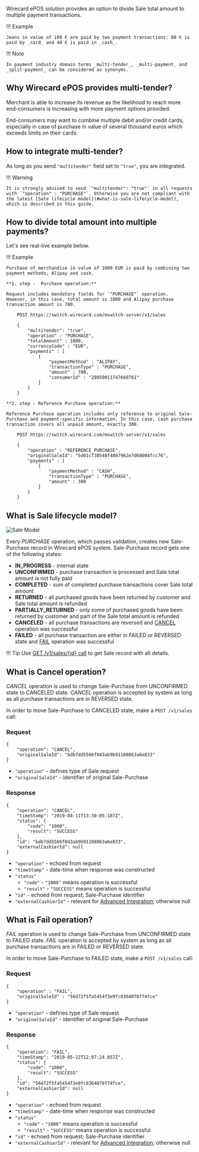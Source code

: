 Wirecard ePOS solution provides an option to divide Sale total amount to multiple payment transactions.

!!! Example
    
    Jeans in value of 100 € are paid by two payment transactions: 60 € is paid by _card_ and 40 € is paid in _cash_.
    
!!! Note
    
    In payment industry domain terms _multi-tender_, _multi-payment_ and _split-payment_ can be considered as synonyms.

## Why Wirecard ePOS provides multi-tender?
    
Merchant is able to increase its revenue as the likelihood to reach more end-consumers is increasing with more payment options provided.

End-consumers may want to combine multiple debit and/or credit cards, especially in case of purchase in value of several thousand euros which exceeds limits on their cards.

## How to integrate multi-tender?

As long as you send `"multitender"` field set to `"true"`, you are integrated.

!!! Warning

    It is strongly advised to send `"multitender": "true"` in all requests with `"operation" : "PURCHASE"`. Otherwise you are not compliant with the latest [Sale lifecycle model](#what-is-sale-lifecycle-model), which is described in this guide.

## How to divide total amount into multiple payments?

Let's see real-live example below.

!!! Example

    Purchase of merchandise in value of 1000 EUR is paid by combining two payment methods, Alipay and cash.

    **1. step -  Purchase operation:**
    
    Request includes mandatory fields for `"PURCHASE"` operation.
    However, in this case, total amount is 1000 and Alipay purchase transaction amount is 700.
    
        POST https://switch.wirecard.com/mswitch-server/v1/sales
        
        {
            "multitender": "true",
            "operation" : "PURCHASE",
            "totalAmount" : 1000,
            "currencyCode" : "EUR",
            "payments" : [
                {
                    "paymentMethod" : "ALIPAY",
                    "transactionType" : "PURCHASE",
                    "amount" : 700,
                    "consumerId" : "28050011747660761"
                }
            ]
        }
    
    **2. step - Reference Purchase operation:**
    
    Reference Purchase operation includes only reference to original Sale-Purchase and payment-specific information. In this case, cash purchase transaction covers all unpaid amount, exactly 300.
    
        POST https://switch.wirecard.com/mswitch-server/v1/sales
        
        {
            "operation" : "REFERENCE_PURCHASE",
            "originalSaleId": "5d01cf38548f4007962e7d68004fcc76",
            "payments" : [
                {
                    "paymentMethod" : "CASH",
                    "transactionType" : "PURCHASE",
                    "amount" : 300
                }
            ]
        }
    
## What is Sale lifecycle model?

![Sale Model](images/SalePurchase.png)

Every _PURCHASE_ operation, which passes validation, creates new Sale-Purchase record in Wirecard ePOS system. Sale-Purchase record gets one of the following states:

- **IN_PROGRESS** - internal state
- **UNCONFIRMED** - purchase transaction is processed and Sale total amount is not fully paid
- **COMPLETED** - sum of completed purchase transactions cover Sale total amount
- **RETURNED** - all purchased goods have been returned by customer and Sale total amount is refunded
- **PARTIALLY_RETURNED** - only some of purchased goods have been returned by customer and part of the Sale total amount is refunded
- **CANCELED** - all purchase transactions are reversed and [CANCEL](#what-is-cancel-operation) operation was successful
- **FAILED** - all purchase transaction are either in FAILED or REVERSED state and [FAIL](#what-is-fail-operation) operation was successful

!!! Tip
    Use [GET /v1/sales/{id} call](cash.md#get-a-sale-call) to get Sale record with all details.
    
## What is Cancel operation?

_CANCEL_ operation is used to change Sale-Purchase from UNCONFIRMED state to CANCELED state. _CANCEL_ operation is accepted by system as long as all purchase transactions are in REVERSED state.

In order to move Sale-Purchase to CANCELED state, make a `POST /v1/sales` call:

### Request

    {
        "operation": "CANCEL",
        "originalSaleId": "bdb7dd5566f043ab9b91108863a6e833"
    }
    
- `"operation"` - defines type of Sale request
- `"originalSaleId"` - identifier of original Sale-Purchase

### Response

    {
        "operation": "CANCEL",
        "timeStamp": "2019-04-11T13:30:05.187Z",
        "status": {
            "code": "1000",
            "result": "SUCCESS"
        },
        "id": "bdb7dd5566f043ab9b91108863a6e833",
        "externalCashierId": null
    }
    
- `"operation"` - echoed from request
- `"timeStamp"` - date-time when response was constructed
- `"status"`
    - `"code"` - `"1000"` means operation is successful
    - `"result"` - `"SUCCESS"` means operation is successful
- `"id"` - echoed from request; Sale-Purchase identifier
- `"externalCashierId"` - relevant for [Advanced Integration](advanced-overview.md); otherwise null

## What is Fail operation?

_FAIL_ operation is used to change Sale-Purchase from UNCONFIRMED state to FAILED state. _FAIL_ operation is accepted by system as long as all purchase transactions are in FAILED or REVERSED state.

In order to move Sale-Purchase to FAILED state, make a `POST /v1/sales` call:

### Request

    {
        "operation" : "FAIL",
        "originalSaleId" : "56d72f5fa5454f3e9fc8364078f74fce"
    }

- `"operation"` - defines type of Sale request
- `"originalSaleId"` - identifier of original Sale-Purchase

### Response

    {
        "operation": "FAIL",
        "timeStamp": "2019-05-22T12:07:24.857Z",
        "status": {
            "code": "1000",
            "result": "SUCCESS"
        },
        "id": "56d72f5fa5454f3e9fc8364078f74fce",
        "externalCashierId": null
    }

- `"operation"` - echoed from request
- `"timeStamp"` - date-time when response was constructed
- `"status"`
    - `"code"` - `"1000"` means operation is successful
    - `"result"` - `"SUCCESS"` means operation is successful
- `"id"` - echoed from request; Sale-Purchase identifier
- `"externalCashierId"` - relevant for [Advanced Integration](advanced-overview.md); otherwise null
